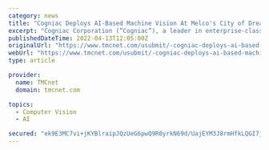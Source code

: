 ```yaml
---
category: news
title: "Cogniac Deploys AI-Based Machine Vision At Melco's City of Dreams Manila Integrated Resort"
excerpt: "Cogniac Corporation (“Cogniac”), a leader in enterprise-class Artificial Intelligence (AI) image and video analysis, today announced its partnership with Melco Resorts & Entertainment Limited (“Melco”),"
publishedDateTime: 2022-04-13T12:05:00Z
originalUrl: "https://www.tmcnet.com/usubmit/-cogniac-deploys-ai-based-machine-vision-melcos-city-/2022/04/13/9582145.htm"
webUrl: "https://www.tmcnet.com/usubmit/-cogniac-deploys-ai-based-machine-vision-melcos-city-/2022/04/13/9582145.htm"
type: article

provider:
  name: TMCnet
  domain: tmcnet.com

topics:
  - Computer Vision
  - AI

secured: "ek9E3MC7vi+jKYBlraipJQzUeG6pwQ9R0yrkN69d/UajEYM3J8rmHfkLQGI7jFJ7tTk+x2x2ZXLBv0zGCWvBuvy57lA9jlB5gCXJYFjRwu0f78UyNmQqzdzZ5nuGvk6i+r5ca1l2DkADaXF9oT/oC1JK6f19Umwmuatjr8ljtA6WnaiVt1bjaiX83PB5FhcryvICNabUD0vxIhgCVa1dl2tmjSSJMrzwYaVv3zZlwmIuJHXuafj0fdXTB3SRZwRKsOznUlUSXr/pTJhBB36p9wq96pSzvSFaqhuT9scQ2UKuhHKLz+4OFgsl/2rkbE8RPZmpBCOCsVa71AW6Cq05lL+QjCYHdni52OFr17nIQdE=;UDJ3BPfaol6yxUzbYmoUbA=="
---
```


